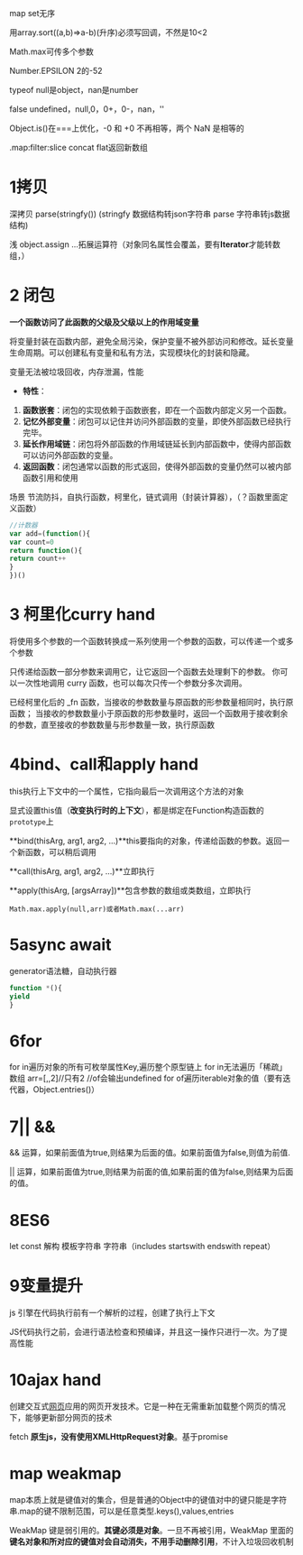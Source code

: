 map set无序

用array.sort((a,b)=>a-b)(升序)必须写回调，不然是10<2

Math.max可传多个参数

Number.EPSILON 2的-52

typeof null是object，nan是number

false  undefined，null,0，0+，0-，nan，''

Object.is()在===上优化，-0 和 +0 不再相等，两个 NaN 是相等的

.map:filter:slice concat flat返回新数组



# 1拷贝

深拷贝 parse(stringfy()) (stringfy 数据结构转json字符串  parse 字符串转js数据结构)

浅 object.assign ...拓展运算符（对象同名属性会覆盖，要有**Iterator**才能转数组，）

# 2 闭包

**一个函数访问了此函数的父级及父级以上的作用域变量**

将变量封装在函数内部，避免全局污染，保护变量不被外部访问和修改。延长变量生命周期。可以创建私有变量和私有方法，实现模块化的封装和隐藏。

变量无法被垃圾回收，内存泄漏，性能

- **特性**：

1. **函数嵌套**：闭包的实现依赖于函数嵌套，即在一个函数内部定义另一个函数。
2. **记忆外部变量**：闭包可以记住并访问外部函数的变量，即使外部函数已经执行完毕。
3. **延长作用域链**：闭包将外部函数的作用域链延长到内部函数中，使得内部函数可以访问外部函数的变量。
4. **返回函数**：闭包通常以函数的形式返回，使得外部函数的变量仍然可以被内部函数引用和使用

场景 节流防抖，自执行函数，柯里化，链式调用（封装计算器），（？函数里面定义函数）

```js
//计数器
var add=(function(){
var count=0
return function(){
return count++
}
})()
```



# 3 柯里化curry hand

将使用多个参数的一个函数转换成一系列使用一个参数的函数，可以传递一个或多个参数

只传递给函数一部分参数来调用它，让它返回一个函数去处理剩下的参数。 你可以一次性地调用 curry 函数，也可以每次只传一个参数分多次调用。

已经柯里化后的 _fn 函数，当接收的参数数量与原函数的形参数量相同时，执行原函数； 当接收的参数数量小于原函数的形参数量时，返回一个函数用于接收剩余的参数，直至接收的参数数量与形参数量一致，执行原函数

# 4bind、call和apply hand

this执行上下文中的一个属性，它指向最后一次调用这个方法的对象

显式设置this值（**改变执行时的上下文**），都是绑定在Function构造函数的`prototype`上

**bind(thisArg, arg1, arg2, ...)**this要指向的对象，传递给函数的参数。返回一个新函数，可以稍后调用

**call(thisArg, arg1, arg2, ...)**立即执行

**apply(thisArg, [argsArray])**包含参数的数组或类数组，立即执行

```
Math.max.apply(null,arr)或者Math.max(...arr)
```

# 5async await

generator语法糖，自动执行器

```js
function *(){
yield 
}
```

# 6for

for in遍历对象的所有可枚举属性Key,遍历整个原型链上
for in无法遍历「稀疏」数组 arr=[,,2]//只有2 //of会输出undefined
for of遍历iterable对象的值（要有迭代器，Object.entries()）

# 7|| &&

&& 运算，如果前面值为true,则结果为后面的值。如果前面值为false,则值为前值. 

|| 运算，如果前面值为true,则结果为前面的值,如果前面的值为false,则结果为后面的值。

# 8ES6

let const 解构 模板字符串  字符串（includes startswith endswith repeat）

# 9变量提升

 js 引擎在代码执行前有一个解析的过程，创建了执行上下文

JS代码执行之前，会进行语法检查和预编译，并且这一操作只进行一次。为了提高性能







# 10ajax hand

创建交互式[网页](https://link.zhihu.com/?target=https%3A//baike.baidu.com/item/%E7%BD%91%E9%A1%B5)应用的网页开发技术。它是一种在无需重新加载整个网页的情况下，能够更新部分网页的技术

fetch **原生js，没有使用XMLHttpRequest对象**。基于promise

# 



# map weakmap

map本质上就是键值对的集合，但是普通的Object中的键值对中的键只能是字符串.map的键不限制范围，可以是任意类型.keys(),values,entries

WeakMap 键是弱引用的。**其键必须是对象**。一旦不再被引用，WeakMap 里面的**键名对象和所对应的键值对会自动消失，不用手动删除引用**，不计入垃圾回收机制